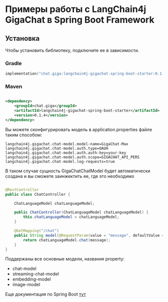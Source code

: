 # Примеры работы с LangChain4j GigaChat в Spring Boot Framework

## Установка

Чтобы установить библиотеку, подключите ее в зависимости.

### Gradle

```kotlin
implementation("chat.giga:langchain4j-gigachat-spring-boot-starter:0.1.4")
```

### Maven

```xml

<dependency>
    <groupId>chat.giga</groupId>
    <artifactId>langchain4j-gigachat-spring-boot-starter</artifactId>
    <version>0.1.4</version>
</dependency>
```

Вы можете сконфигурировать модель в application.properties файле таким способом:

```properties
langchain4j.gigachat.chat-model.model-name=GigaChat-Max
langchain4j.gigachat.chat-model.auth.type=OAUH
langchain4j.gigachat.chat-model.auth.auth-key=your-key
langchain4j.gigachat.chat-model.auth.scope=GIGACHAT_API_PERS
langchain4j.gigachat.chat-model.log-requests=true
```

В таком случае сущность GigaChatChatModel будет автоматически создана и вы сможете заинжектить ее, где это необходимо

```java

@RestController
public class ChatController {

    ChatLanguageModel chatLanguageModel;

    public ChatController(ChatLanguageModel chatLanguageModel) {
        this.chatLanguageModel = chatLanguageModel;
    }

    @GetMapping("/chat")
    public String model(@RequestParam(value = "message", defaultValue = "Hello") String message) {
        return chatLanguageModel.chat(message);
    }
}
```

Поддержаны все основные модели, названия property:

- chat-model
- streaming-chat-model
- embedding-model
- image-model

Еще документация по Spring Boot [тут](https://docs.langchain4j.dev/tutorials/spring-boot-integration/)

